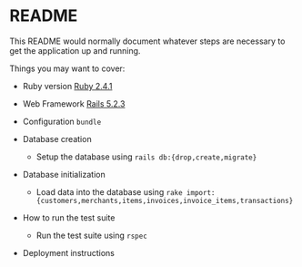 # README

This README would normally document whatever steps are necessary to get the
application up and running.

Things you may want to cover:

* Ruby version
[Ruby 2.4.1](https://www.ruby-lang.org/en/downloads/)
* Web Framework
[Rails 5.2.3](http://sinatrarb.com/)

* Configuration
  `bundle`

* Database creation
  * Setup the database using `rails db:{drop,create,migrate}`

* Database initialization
  * Load data into the database using `rake import:{customers,merchants,items,invoices,invoice_items,transactions}`

* How to run the test suite
  * Run the test suite using `rspec`

* Deployment instructions
